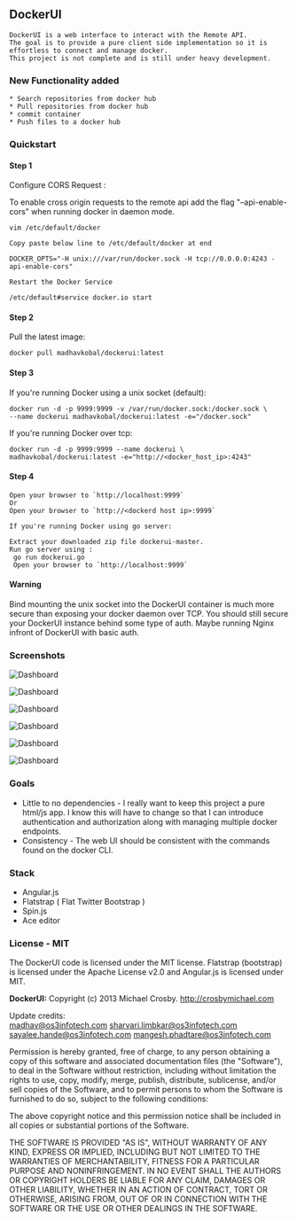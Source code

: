 ## DockerUI

```
DockerUI is a web interface to interact with the Remote API.  
The goal is to provide a pure client side implementation so it is effortless to connect and manage docker.  
This project is not complete and is still under heavy development.
```

### New Functionality added
```
* Search repositories from docker hub
* Pull repositories from docker hub
* commit container
* Push files to a docker hub
```


### Quickstart 

#### Step 1

Configure CORS Request :

To enable cross origin requests to the remote api add the flag "–api-enable-cors" when running docker in daemon mode.

```
vim /etc/default/docker

Copy paste below line to /etc/default/docker at end

DOCKER_OPTS="-H unix:///var/run/docker.sock -H tcp://0.0.0.0:4243 -api-enable-cors"

Restart the Docker Service 

/etc/default#service docker.io start
```


#### Step 2
  
Pull the latest image:  
  
```
docker pull madhavkobal/dockerui:latest
```
  
#### Step 3
If you're running Docker using a unix socket (default):  
  
```
docker run -d -p 9999:9999 -v /var/run/docker.sock:/docker.sock \
--name dockerui madhavkobal/dockerui:latest -e="/docker.sock"
```
  
If you're running Docker over tcp:  
  
```
docker run -d -p 9999:9999 --name dockerui \
madhavkobal/dockerui:latest -e="http://<docker_host_ip>:4243"
```
  
#### Step 4
```
Open your browser to `http://localhost:9999`  
Or
Open your browser to `http://<dockerd host ip>:9999`  

If you're running Docker using go server: 

Extract your downloaded zip file dockerui-master.
Run go server using :
 go run dockerui.go
 Open your browser to `http://localhost:9999` 
```  
  
#### Warning
Bind mounting the unix socket into the DockerUI container is much more secure than exposing your docker 
daemon over TCP. You should still secure your DockerUI instance behind some type of auth.  Maybe running 
Nginx infront of DockerUI with basic auth.  
  
### Screenshots
![Dashboard](screenshots/Dashboard.png)

![Dashboard](screenshots/Commit.png)

![Dashboard](screenshots/Pull.png)

![Dashboard](screenshots/Push.png)

![Dashboard](screenshots/container.png)

![Dashboard](screenshots/containers.png)


### Goals
* Little to no dependencies - I really want to keep this project a pure html/js app.  I know this will have to change so that I can introduce authentication and authorization along with managing multiple docker endpoints. 
* Consistency - The web UI should be consistent with the commands found on the docker CLI.

### Stack
* Angular.js
* Flatstrap ( Flat Twitter Bootstrap )
* Spin.js
* Ace editor



### License - MIT
The DockerUI code is licensed under the MIT license. Flatstrap (bootstrap) is licensed under the Apache License v2.0 and Angular.js is licensed under MIT.

**DockerUI:**
Copyright (c) 2013 Michael Crosby. http://crosbymichael.com  
  
Update credits:  
madhav@os3infotech.com
sharvari.limbkar@os3infotech.com
sayalee.hande@os3infotech.com
mangesh.phadtare@os3infotech.com
  
Permission is hereby granted, free of charge, to any person
obtaining a copy of this software and associated documentation 
files (the "Software"), to deal in the Software without 
restriction, including without limitation the rights to use, copy, 
modify, merge, publish, distribute, sublicense, and/or sell copies 
of the Software, and to permit persons to whom the Software is 
furnished to do so, subject to the following conditions:
  
The above copyright notice and this permission notice shall be 
included in all copies or substantial portions of the Software.
  
THE SOFTWARE IS PROVIDED "AS IS", WITHOUT WARRANTY OF ANY KIND,
EXPRESS OR IMPLIED,
INCLUDING BUT NOT LIMITED TO THE WARRANTIES OF MERCHANTABILITY, 
FITNESS FOR A PARTICULAR PURPOSE AND NONINFRINGEMENT. 
IN NO EVENT SHALL THE AUTHORS OR COPYRIGHT 
HOLDERS BE LIABLE FOR ANY CLAIM, 
DAMAGES OR OTHER LIABILITY, 
WHETHER IN AN ACTION OF CONTRACT, 
TORT OR OTHERWISE, 
ARISING FROM, OUT OF OR IN CONNECTION WITH 
THE SOFTWARE OR THE USE OR OTHER DEALINGS IN THE SOFTWARE.
